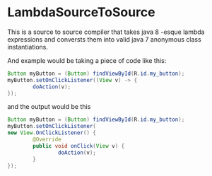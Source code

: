 # LambdaSourceToSource

This is a source to source compiler that takes java 8 -esque lambda expressions and conversts them into valid java 7 anonymous class instantiations.

And example would be taking a piece of code like this:
```Java
Button myButton = (Button) findViewById(R.id.my_button);
myButton.setOnClickListener((View v) -> {
        doAction(v);
});
```

and the output would be this
```Java
Button myButton = (Button) findViewById(R.id.my_button);
myButton.setOnClickListener(
new View.OnClickListener() {
        @Override
        public void onClick(View v) {
                doAction(v);
        }
});
```
